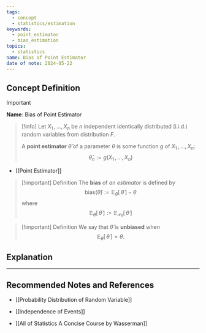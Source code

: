 ```yaml
---
tags:
  - concept
  - statistics/estimation
keywords:
  - point_estimator
  - bias_estimation
topics:
  - statistics
name: Bias of Point Estimator
date of note: 2024-05-22
---
```


## Concept Definition

>[!important]
>**Name**: Bias of Point Estimator

>[!info] 
>Let $X_{1} \,{,}\ldots{,}\, X_{n}$ be $n$ independent identically distributed (i.i.d.) random variables from distribution $F$. 
>
>A **point estimator** $\hat{\theta}$ of a parameter $\theta$ is some function $g$ of $X_{1} \,{,}\ldots{,}\, X_{n}$:
>$$
>\hat{\theta}_{n} := g\left( X_{1} \,{,}\ldots{,}\, X_{n} \right)
>$$

- [[Point Estimator]]

>[!important] Definition
>The **bias** of *an estimator* is defined by
>$$
>\text{bias}( \hat{\theta} ) :=  \mathbb{E}_{\theta}[ \,\hat{\theta}\, ] - \theta
>$$
>where 
>$$
>\mathbb{E}_{\theta}[ \,\hat{\theta} \,] := \mathbb{E}_{\mathcal{P}_{\theta}}[\, \hat{\theta} \,]
>$$

>[!important] Definition
>We say that $\hat{\theta}$ is **unbiased** when 
>$$\mathbb{E}_{\theta}[ \,\hat{\theta}\, ] = \theta.$$

## Explanation





-----------
##  Recommended Notes and References


- [[Probability Distribution of Random Variable]]
- [[Independence of Events]]


- [[All of Statistics A Concise Course by Wasserman]]